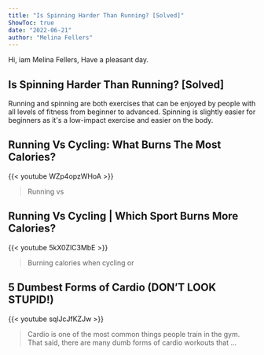 ```yaml
---
title: "Is Spinning Harder Than Running? [Solved]"
ShowToc: true 
date: "2022-06-21"
author: "Melina Fellers" 
---
```


Hi, iam Melina Fellers, Have a pleasant day.
## Is Spinning Harder Than Running? [Solved]
Running and spinning are both exercises that can be enjoyed by people with all levels of fitness from beginner to advanced. Spinning is slightly easier for beginners as it's a low-impact exercise and easier on the body.

## Running Vs Cycling: What Burns The Most Calories?
{{< youtube WZp4opzWHoA >}}
>Running vs

## Running Vs Cycling | Which Sport Burns More Calories?
{{< youtube 5kX0ZlC3MbE >}}
>Burning calories when cycling or 

## 5 Dumbest Forms of Cardio (DON’T LOOK STUPID!)
{{< youtube sqlJcJfKZJw >}}
>Cardio is one of the most common things people train in the gym. That said, there are many dumb forms of cardio workouts that ...

